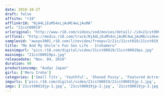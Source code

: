 ```yaml
---
date: 2018-10-27
draft: false
affsite: "r18"
afflinkr18: "NjA4LjEuMS4xLjAuMC4wLjAuMA"
url: "21cst00019"
urloriginal: "http://www.r18.com/videos/vod/movies/detail/-/id=21cst00019"
urlfinal: "http://media.r18.com/track/NjA4LjEuMS4xLjAuMC4wLjAuMA/videos/vod/movies/detail/-/id=21cst00019"
samplevid: "awspv3001.r18.com/litevideo/freepv/2/21c/21cst019/21cst019_dmb_w.mp4"
title: "Me And My Uncle's Fun Sex Life - Irohameru"
mainimgurl: "pics.r18.com/digital/video/21cst00019/21cst00019ps.jpg"
mainimgs: "21cst00019ps.jpg"
releasedate: "Nov. 04, 2016"
duration: 90
productioncomp: "Audaz Japan"
girls: ['Meru Iroha']
categories: ['Small Tits', 'Youthful', 'Shaved Pussy', 'Featured Actress', 'Creampie', 'Threesome / Foursome', 'Hi-Def']
imgurls: ['pics.r18.com/digital/video/21cst00019/21cst00019jp-1.jpg', 'pics.r18.com/digital/video/21cst00019/21cst00019jp-2.jpg', 'pics.r18.com/digital/video/21cst00019/21cst00019jp-3.jpg', 'pics.r18.com/digital/video/21cst00019/21cst00019jp-4.jpg', 'pics.r18.com/digital/video/21cst00019/21cst00019jp-5.jpg', 'pics.r18.com/digital/video/21cst00019/21cst00019jp-6.jpg', 'pics.r18.com/digital/video/21cst00019/21cst00019jp-7.jpg', 'pics.r18.com/digital/video/21cst00019/21cst00019jp-8.jpg', 'pics.r18.com/digital/video/21cst00019/21cst00019jp-9.jpg', 'pics.r18.com/digital/video/21cst00019/21cst00019jp-10.jpg', 'pics.r18.com/digital/video/21cst00019/21cst00019jp-11.jpg', 'pics.r18.com/digital/video/21cst00019/21cst00019jp-12.jpg', 'pics.r18.com/digital/video/21cst00019/21cst00019jp-13.jpg', 'pics.r18.com/digital/video/21cst00019/21cst00019jp-14.jpg', 'pics.r18.com/digital/video/21cst00019/21cst00019jp-15.jpg', 'pics.r18.com/digital/video/21cst00019/21cst00019jp-16.jpg', 'pics.r18.com/digital/video/21cst00019/21cst00019jp-17.jpg', 'pics.r18.com/digital/video/21cst00019/21cst00019jp-18.jpg', 'pics.r18.com/digital/video/21cst00019/21cst00019jp-19.jpg', 'pics.r18.com/digital/video/21cst00019/21cst00019jp-20.jpg']
imgs: ['21cst00019jp-1.jpg', '21cst00019jp-2.jpg', '21cst00019jp-3.jpg', '21cst00019jp-4.jpg', '21cst00019jp-5.jpg', '21cst00019jp-6.jpg', '21cst00019jp-7.jpg', '21cst00019jp-8.jpg', '21cst00019jp-9.jpg', '21cst00019jp-10.jpg', '21cst00019jp-11.jpg', '21cst00019jp-12.jpg', '21cst00019jp-13.jpg', '21cst00019jp-14.jpg', '21cst00019jp-15.jpg', '21cst00019jp-16.jpg', '21cst00019jp-17.jpg', '21cst00019jp-18.jpg', '21cst00019jp-19.jpg', '21cst00019jp-20.jpg']
---
```

